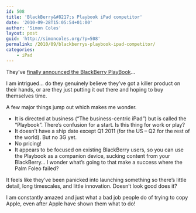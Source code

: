 ```yaml
---
id: 508
title: 'BlackBerry&#8217;s Playbook iPad competitor'
date: '2010-09-28T15:05:54+01:00'
author: 'Simon Coles'
layout: post
guid: 'http://simoncoles.org/?p=508'
permalink: /2010/09/blackberrys-playbook-ipad-competitor/
categories:
    - iPad
---
```


They’ve [finally announced the BlackBerry PlayBook](http://www.engadget.com/2010/09/27/rim-introduces-playbook-the-blackberry-tablet/)…

I am intrigued… do they genuinely believe they’ve got a killer product on their hands, or are they just putting it out there and hoping to buy themselves time.

A few major things jump out which makes me wonder.

- It is directed at business (“The business-centric iPad”) but is called the “Playbook”. There’s confusion for a start. Is this thing for work or play?
- It doesn’t have a ship date except Q1 2011 (for the US – Q2 for the rest of the world). But no 3G yet.
- No pricing!
- It appears to be focused on existing BlackBerry users, so you can use the Playbook as a companion device, sucking content from your BlackBerry… I wonder what’s going to that make a success where the Palm Foleo failed?

It feels like they’ve been panicked into launching something so there’s little detail, long timescales, and little innovation. Doesn’t look good does it?

I am constantly amazed and just what a bad job people do of trying to copy Apple, even after Apple have shown them what to do!